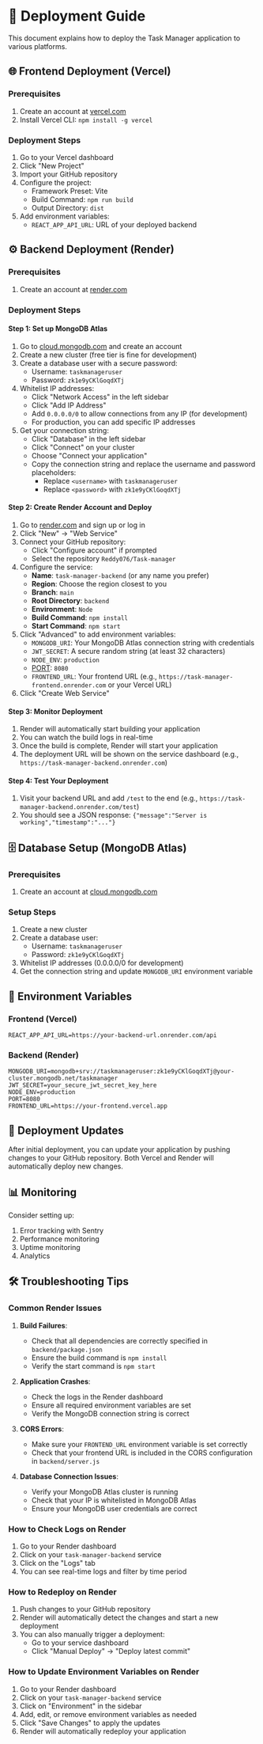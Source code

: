 # 🚀 Deployment Guide

This document explains how to deploy the Task Manager application to various platforms.

## 🌐 Frontend Deployment (Vercel)

### Prerequisites
1. Create an account at [vercel.com](https://vercel.com)
2. Install Vercel CLI: `npm install -g vercel`

### Deployment Steps
1. Go to your Vercel dashboard
2. Click "New Project"
3. Import your GitHub repository
4. Configure the project:
   - Framework Preset: Vite
   - Build Command: `npm run build`
   - Output Directory: `dist`
5. Add environment variables:
   - `REACT_APP_API_URL`: URL of your deployed backend

## ⚙️ Backend Deployment (Render)

### Prerequisites
1. Create an account at [render.com](https://render.com)

### Deployment Steps

#### Step 1: Set up MongoDB Atlas
1. Go to [cloud.mongodb.com](https://cloud.mongodb.com) and create an account
2. Create a new cluster (free tier is fine for development)
3. Create a database user with a secure password:
   - Username: `taskmanageruser`
   - Password: `zk1e9yCKlGoqdXTj`
4. Whitelist IP addresses:
   - Click "Network Access" in the left sidebar
   - Click "Add IP Address"
   - Add `0.0.0.0/0` to allow connections from any IP (for development)
   - For production, you can add specific IP addresses
5. Get your connection string:
   - Click "Database" in the left sidebar
   - Click "Connect" on your cluster
   - Choose "Connect your application"
   - Copy the connection string and replace the username and password placeholders:
     - Replace `<username>` with `taskmanageruser`
     - Replace `<password>` with `zk1e9yCKlGoqdXTj`

#### Step 2: Create Render Account and Deploy
1. Go to [render.com](https://render.com) and sign up or log in
2. Click "New" → "Web Service"
3. Connect your GitHub repository:
   - Click "Configure account" if prompted
   - Select the repository `Reddy076/Task-manager`
4. Configure the service:
   - **Name**: `task-manager-backend` (or any name you prefer)
   - **Region**: Choose the region closest to you
   - **Branch**: `main`
   - **Root Directory**: `backend`
   - **Environment**: `Node`
   - **Build Command**: `npm install`
   - **Start Command**: `npm start`
5. Click "Advanced" to add environment variables:
   - `MONGODB_URI`: Your MongoDB Atlas connection string with credentials
   - `JWT_SECRET`: A secure random string (at least 32 characters)
   - `NODE_ENV`: `production`
   - [PORT](file://c:\Users\mulac\Downloads\Task-manager-main\Task-manager-main\backend\server.js#L11-L11): `8080`
   - `FRONTEND_URL`: Your frontend URL (e.g., `https://task-manager-frontend.onrender.com` or your Vercel URL)
6. Click "Create Web Service"

#### Step 3: Monitor Deployment
1. Render will automatically start building your application
2. You can watch the build logs in real-time
3. Once the build is complete, Render will start your application
4. The deployment URL will be shown on the service dashboard (e.g., `https://task-manager-backend.onrender.com`)

#### Step 4: Test Your Deployment
1. Visit your backend URL and add `/test` to the end (e.g., `https://task-manager-backend.onrender.com/test`)
2. You should see a JSON response: `{"message":"Server is working","timestamp":"..."}`

## 🗄️ Database Setup (MongoDB Atlas)

### Prerequisites
1. Create an account at [cloud.mongodb.com](https://cloud.mongodb.com)

### Setup Steps
1. Create a new cluster
2. Create a database user:
   - Username: `taskmanageruser`
   - Password: `zk1e9yCKlGoqdXTj`
3. Whitelist IP addresses (0.0.0.0/0 for development)
4. Get the connection string and update `MONGODB_URI` environment variable

## 🔧 Environment Variables

### Frontend (Vercel)
```
REACT_APP_API_URL=https://your-backend-url.onrender.com/api
```

### Backend (Render)
```
MONGODB_URI=mongodb+srv://taskmanageruser:zk1e9yCKlGoqdXTj@your-cluster.mongodb.net/taskmanager
JWT_SECRET=your_secure_jwt_secret_key_here
NODE_ENV=production
PORT=8080
FRONTEND_URL=https://your-frontend.vercel.app
```

## 🔄 Deployment Updates

After initial deployment, you can update your application by pushing changes to your GitHub repository. Both Vercel and Render will automatically deploy new changes.

## 📊 Monitoring

Consider setting up:
1. Error tracking with Sentry
2. Performance monitoring
3. Uptime monitoring
4. Analytics

## 🛠️ Troubleshooting Tips

### Common Render Issues

1. **Build Failures**:
   - Check that all dependencies are correctly specified in `backend/package.json`
   - Ensure the build command is `npm install`
   - Verify the start command is `npm start`

2. **Application Crashes**:
   - Check the logs in the Render dashboard
   - Ensure all required environment variables are set
   - Verify the MongoDB connection string is correct

3. **CORS Errors**:
   - Make sure your `FRONTEND_URL` environment variable is set correctly
   - Check that your frontend URL is included in the CORS configuration in `backend/server.js`

4. **Database Connection Issues**:
   - Verify your MongoDB Atlas cluster is running
   - Check that your IP is whitelisted in MongoDB Atlas
   - Ensure your MongoDB user credentials are correct

### How to Check Logs on Render

1. Go to your Render dashboard
2. Click on your `task-manager-backend` service
3. Click on the "Logs" tab
4. You can see real-time logs and filter by time period

### How to Redeploy on Render

1. Push changes to your GitHub repository
2. Render will automatically detect the changes and start a new deployment
3. You can also manually trigger a deployment:
   - Go to your service dashboard
   - Click "Manual Deploy" → "Deploy latest commit"

### How to Update Environment Variables on Render

1. Go to your Render dashboard
2. Click on your `task-manager-backend` service
3. Click on "Environment" in the sidebar
4. Add, edit, or remove environment variables as needed
5. Click "Save Changes" to apply the updates
6. Render will automatically redeploy your application